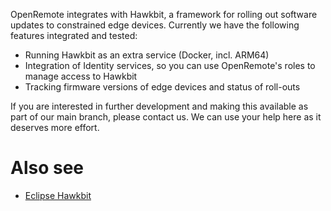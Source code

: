 OpenRemote integrates with Hawkbit, a framework for rolling out software updates to constrained edge devices. Currently we have the following features integrated and tested:
- Running Hawkbit as an extra service (Docker, incl. ARM64)
- Integration of Identity services, so you can use OpenRemote's roles to manage access to Hawkbit
- Tracking firmware versions of edge devices and status of roll-outs

If you are interested in further development and making this available as part of our main branch, please contact us. We can use your help here as it deserves more effort.

# Also see

- [Eclipse Hawkbit](https://www.eclipse.org/hawkbit/)
